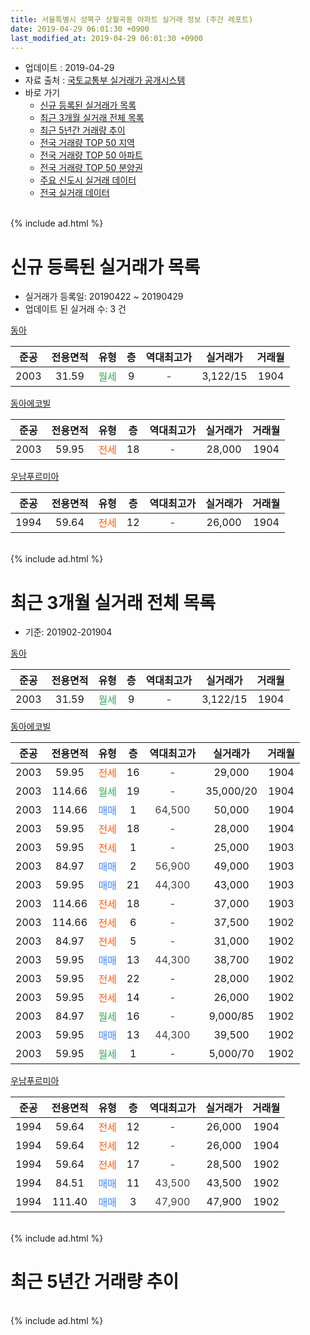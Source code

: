 ```yaml
---
title: 서울특별시 성북구 상월곡동 아파트 실거래 정보 (주간 레포트)
date: 2019-04-29 06:01:30 +0900
last_modified_at: 2019-04-29 06:01:30 +0900
---
```


* 업데이트 : 2019-04-29
* 자료 출처 : [국토교통부 실거래가 공개시스템](http://rt.molit.go.kr)
* 바로 가기
    * [신규 등록된 실거래가 목록](#신규-등록된-실거래가-목록)
    * [최근 3개월 실거래 전체 목록](#최근-3개월-실거래-전체-목록)
    * [최근 5년간 거래량 추이](#최근-5년간-거래량-추이)
    * [전국 거래량 TOP 50 지역](https://inasie.github.io/apt-trade-info/최근-3개월-전국에서-가장-거래가-많이-발생한-지역)
    * [전국 거래량 TOP 50 아파트](https://inasie.github.io/apt-trade-info/최근-3개월-전국에서-가장-거래가-많이-발생한-아파트)
    * [전국 거래량 TOP 50 분양권](https://inasie.github.io/apt-trade-info/최근-3개월-전국에서-가장-거래가-많이-발생한-분양권)
    * [주요 신도시 실거래 데이터](https://inasie.github.io/apt-trade-info/주요-신도시)
    * [전국 실거래 데이터](https://inasie.github.io/apt-trade-info/전국)
<br>
{% include ad.html %}
<br>

# 신규 등록된 실거래가 목록
* 실거래가 등록일: 20190422 ~ 20190429
* 업데이트 된 실거래 수: 3 건


[동아](https://search.naver.com/search.naver?query=%EC%84%9C%EC%9A%B8%ED%8A%B9%EB%B3%84%EC%8B%9C+%EC%84%B1%EB%B6%81%EA%B5%AC+%EC%83%81%EC%9B%94%EA%B3%A1%EB%8F%99+%EB%8F%99%EC%95%84)

|준공|전용면적|유형|층|역대최고가|실거래가|거래월|
|:---:|:---:|:---:|:---:|:---:|:---:|:---:|
|2003|31.59|<span style="color:#34a853">월세</span>|9|<span style="color:#444444">-</span>|3,122/15|1904|

[동아에코빌](https://search.naver.com/search.naver?query=%EC%84%9C%EC%9A%B8%ED%8A%B9%EB%B3%84%EC%8B%9C+%EC%84%B1%EB%B6%81%EA%B5%AC+%EC%83%81%EC%9B%94%EA%B3%A1%EB%8F%99+%EB%8F%99%EC%95%84%EC%97%90%EC%BD%94%EB%B9%8C)

|준공|전용면적|유형|층|역대최고가|실거래가|거래월|
|:---:|:---:|:---:|:---:|:---:|:---:|:---:|
|2003|59.95|<span style="color:#ff5a00">전세</span>|18|<span style="color:#444444">-</span>|28,000|1904|

[우남푸르미아](https://search.naver.com/search.naver?query=%EC%84%9C%EC%9A%B8%ED%8A%B9%EB%B3%84%EC%8B%9C+%EC%84%B1%EB%B6%81%EA%B5%AC+%EC%83%81%EC%9B%94%EA%B3%A1%EB%8F%99+%EC%9A%B0%EB%82%A8%ED%91%B8%EB%A5%B4%EB%AF%B8%EC%95%84)

|준공|전용면적|유형|층|역대최고가|실거래가|거래월|
|:---:|:---:|:---:|:---:|:---:|:---:|:---:|
|1994|59.64|<span style="color:#ff5a00">전세</span>|12|<span style="color:#444444">-</span>|26,000|1904|


<br>
{% include ad.html %}
<br>

# 최근 3개월 실거래 전체 목록
* 기준: 201902-201904


[동아](https://search.naver.com/search.naver?query=%EC%84%9C%EC%9A%B8%ED%8A%B9%EB%B3%84%EC%8B%9C+%EC%84%B1%EB%B6%81%EA%B5%AC+%EC%83%81%EC%9B%94%EA%B3%A1%EB%8F%99+%EB%8F%99%EC%95%84)

|준공|전용면적|유형|층|역대최고가|실거래가|거래월|
|:---:|:---:|:---:|:---:|:---:|:---:|:---:|
|2003|31.59|<span style="color:#34a853">월세</span>|9|<span style="color:#444444">-</span>|3,122/15|1904|

[동아에코빌](https://search.naver.com/search.naver?query=%EC%84%9C%EC%9A%B8%ED%8A%B9%EB%B3%84%EC%8B%9C+%EC%84%B1%EB%B6%81%EA%B5%AC+%EC%83%81%EC%9B%94%EA%B3%A1%EB%8F%99+%EB%8F%99%EC%95%84%EC%97%90%EC%BD%94%EB%B9%8C)

|준공|전용면적|유형|층|역대최고가|실거래가|거래월|
|:---:|:---:|:---:|:---:|:---:|:---:|:---:|
|2003|59.95|<span style="color:#ff5a00">전세</span>|16|<span style="color:#444444">-</span>|29,000|1904|
|2003|114.66|<span style="color:#34a853">월세</span>|19|<span style="color:#444444">-</span>|35,000/20|1904|
|2003|114.66|<span style="color:#4285f3">매매</span>|1|<span style="color:#444444">64,500</span>|50,000|1904|
|2003|59.95|<span style="color:#ff5a00">전세</span>|18|<span style="color:#444444">-</span>|28,000|1904|
|2003|59.95|<span style="color:#ff5a00">전세</span>|1|<span style="color:#444444">-</span>|25,000|1903|
|2003|84.97|<span style="color:#4285f3">매매</span>|2|<span style="color:#444444">56,900</span>|49,000|1903|
|2003|59.95|<span style="color:#4285f3">매매</span>|21|<span style="color:#444444">44,300</span>|43,000|1903|
|2003|114.66|<span style="color:#ff5a00">전세</span>|18|<span style="color:#444444">-</span>|37,000|1903|
|2003|114.66|<span style="color:#ff5a00">전세</span>|6|<span style="color:#444444">-</span>|37,500|1902|
|2003|84.97|<span style="color:#ff5a00">전세</span>|5|<span style="color:#444444">-</span>|31,000|1902|
|2003|59.95|<span style="color:#4285f3">매매</span>|13|<span style="color:#444444">44,300</span>|38,700|1902|
|2003|59.95|<span style="color:#ff5a00">전세</span>|22|<span style="color:#444444">-</span>|28,000|1902|
|2003|59.95|<span style="color:#ff5a00">전세</span>|14|<span style="color:#444444">-</span>|26,000|1902|
|2003|84.97|<span style="color:#34a853">월세</span>|16|<span style="color:#444444">-</span>|9,000/85|1902|
|2003|59.95|<span style="color:#4285f3">매매</span>|13|<span style="color:#444444">44,300</span>|39,500|1902|
|2003|59.95|<span style="color:#34a853">월세</span>|1|<span style="color:#444444">-</span>|5,000/70|1902|

[우남푸르미아](https://search.naver.com/search.naver?query=%EC%84%9C%EC%9A%B8%ED%8A%B9%EB%B3%84%EC%8B%9C+%EC%84%B1%EB%B6%81%EA%B5%AC+%EC%83%81%EC%9B%94%EA%B3%A1%EB%8F%99+%EC%9A%B0%EB%82%A8%ED%91%B8%EB%A5%B4%EB%AF%B8%EC%95%84)

|준공|전용면적|유형|층|역대최고가|실거래가|거래월|
|:---:|:---:|:---:|:---:|:---:|:---:|:---:|
|1994|59.64|<span style="color:#ff5a00">전세</span>|12|<span style="color:#444444">-</span>|26,000|1904|
|1994|59.64|<span style="color:#ff5a00">전세</span>|12|<span style="color:#444444">-</span>|26,000|1904|
|1994|59.64|<span style="color:#ff5a00">전세</span>|17|<span style="color:#444444">-</span>|28,500|1902|
|1994|84.51|<span style="color:#4285f3">매매</span>|11|<span style="color:#444444">43,500</span>|43,500|1902|
|1994|111.40|<span style="color:#4285f3">매매</span>|3|<span style="color:#444444">47,900</span>|47,900|1902|


<br>
{% include ad.html %}
<br>

# 최근 5년간 거래량 추이


<div style="width:100%;">
    <canvas id="deal_progress" height="200"></canvas>
</div>

<script>
new Chart(document.getElementById("deal_progress"), {
    type: 'line',
    data: {
        labels: ['201404','201405','201406','201407','201408','201409','201410','201411','201412','201501','201502','201503','201504','201505','201506','201507','201508','201509','201510','201511','201512','201601','201602','201603','201604','201605','201606','201607','201608','201609','201610','201611','201612','201701','201702','201703','201704','201705','201706','201707','201708','201709','201710','201711','201712','201801','201802','201803','201804','201805','201806','201807','201808','201809','201810','201811','201812','201901','201902','201903','201904'],
        datasets: [{
            label: '매매',
            pointRadius: 1,
            data: [5, 10, 9, 6, 10, 10, 6, 4, 12, 23, 21, 20, 14, 14, 14, 17, 8, 11, 6, 5, 1, 5, 9, 12, 16, 11, 12, 8, 15, 15, 18, 12, 12, 4, 7, 13, 10, 13, 16, 19, 18, 10, 5, 5, 12, 12, 20, 22, 5, 6, 11, 10, 8, 15, 7, 2, 2, 1, 4, 2, 1],
            borderColor: "rgba(255, 201, 14, 1)",
            backgroundColor: "rgba(255, 201, 14, 0.5)",
            fill: false,
            lineTension: 0
        },{
            label: '전월세',
            pointRadius: 1,
            data: [9, 12, 13, 14, 13, 16, 11, 21, 11, 10, 24, 20, 13, 16, 0, 14, 9, 14, 13, 9, 14, 10, 25, 10, 15, 8, 9, 9, 13, 13, 11, 13, 8, 8, 11, 16, 15, 15, 8, 16, 13, 8, 10, 12, 13, 9, 6, 12, 13, 13, 5, 12, 11, 12, 9, 12, 5, 5, 7, 2, 6],
            borderColor: "rgba(0, 141, 185, 1)",
            backgroundColor: "rgba(0, 141, 185, 0.5)",
            fill: false,
            lineTension: 0
        }
        ]
    },
    options: {
        responsive: true,
        title: {
            display: false
        },
        tooltips: {
            mode: 'index',
            intersect: false
        },
        hover: {
            mode: 'nearest',
            intersect: true
        },
        scales: {
            xAxes: [{
                display: true,
                scaleLabel: {
                    display: true,
                    labelString: '년/월'
                }
            }],
            yAxes: [{
                display: true,
                ticks: {
                    suggestedMin: 0,
                },
                scaleLabel: {
                    display: true,
                    labelString: '실거래 수'
                }
            }]
        }
    }
});

</script>


<br>
{% include ad.html %}
<br>

